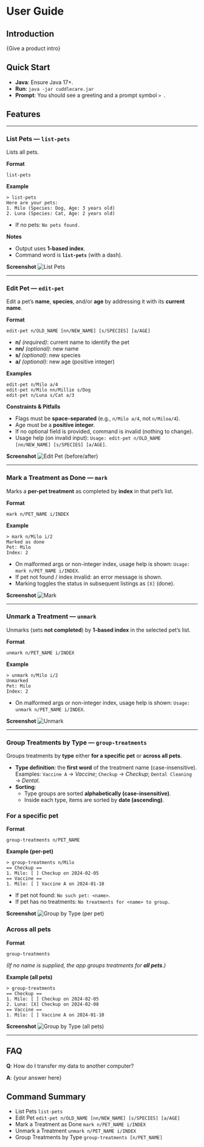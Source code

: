 # User Guide

## Introduction

{Give a product intro}

## Quick Start

- **Java**: Ensure Java 17+.
- **Run**: `java -jar cuddlecare.jar`
- **Prompt**: You should see a greeting and a prompt symbol `> `.

## Features 

---

### List Pets — `list-pets`
Lists all pets.

**Format**
```
list-pets
```

**Example**
```
> list-pets
Here are your pets:
1. Milo (Species: Dog, Age: 3 years old)
2. Luna (Species: Cat, Age: 2 years old)
```
- If no pets: `No pets found.`

**Notes**
- Output uses **1-based index**.
- Command word is **`list-pets`** (with a dash).

**Screenshot**
![List Pets](./docs/diagrams/ug-list-pets.png)

---

### Edit Pet — `edit-pet`
Edit a pet’s **name**, **species**, and/or **age** by addressing it with its **current name**.

**Format**
```
edit-pet n/OLD_NAME [nn/NEW_NAME] [s/SPECIES] [a/AGE]
```
- **n/** *(required)*: current name to identify the pet
- **nn/** *(optional)*: new name
- **s/** *(optional)*: new species
- **a/** *(optional)*: new age (positive integer)

**Examples**
```
edit-pet n/Milo a/4
edit-pet n/Milo nn/Millie s/Dog
edit-pet n/Luna s/Cat a/3
```
**Constraints & Pitfalls**
- Flags must be **space-separated** (e.g., `n/Milo a/4`, not `n/Miloa/4`).
- Age must be a **positive integer**.
- If no optional field is provided, command is invalid (nothing to change).
- Usage help (on invalid input): `Usage: edit-pet n/OLD_NAME [nn/NEW_NAME] [s/SPECIES] [a/AGE]`.

**Screenshot**
![Edit Pet (before/after)](./docs/diagrams/ug-edit-pet-before-after.png)

---

### Mark a Treatment as Done — `mark`
Marks a **per-pet treatment** as completed by **index** in that pet’s list.

**Format**
```
mark n/PET_NAME i/INDEX
```

**Example**
```
> mark n/Milo i/2
Marked as done
Pet: Milo
Index: 2
```
- On malformed args or non-integer index, usage help is shown: `Usage: mark n/PET_NAME i/INDEX`.
- If pet not found / index invalid: an error message is shown.
- Marking toggles the status in subsequent listings as `[X]` (done).

**Screenshot**
![Mark](./docs/diagrams/ug-mark.png)

---

### Unmark a Treatment — `unmark`
Unmarks (sets **not completed**) by **1-based index** in the selected pet’s list.

**Format**
```
unmark n/PET_NAME i/INDEX
```

**Example**
```
> unmark n/Milo i/2
Unmarked
Pet: Milo
Index: 2
```
- On malformed args or non-integer index, usage help is shown: `Usage: unmark n/PET_NAME i/INDEX`.

**Screenshot**
![Unmark](./docs/diagrams/ug-unmark.png)

---

### Group Treatments by Type — `group-treatments`
Groups treatments by **type** either **for a specific pet** or **across all pets**.

- **Type definition**: the **first word** of the treatment name (case-insensitive).  
  Examples: `Vaccine A` → *Vaccine*; `Checkup` → *Checkup*; `Dental Cleaning` → *Dental*.
- **Sorting**:
    - Type groups are sorted **alphabetically (case-insensitive)**.
    - Inside each type, items are sorted by **date (ascending)**.

### For a specific pet
**Format**
```
group-treatments n/PET_NAME
```

**Example (per-pet)**
```
> group-treatments n/Milo
== Checkup ==
1. Milo: [ ] Checkup on 2024-02-05
== Vaccine ==
1. Milo: [ ] Vaccine A on 2024-01-10
```
- If pet not found: `No such pet: <name>`.
- If pet has no treatments: `No treatments for <name> to group.`

**Screenshot**
![Group by Type (per pet)](./docs/diagrams/ug-group-by-type-pet.png)

### Across all pets
**Format**
```
group-treatments
```
*(If no name is supplied, the app groups treatments for **all pets**.)*

**Example (all pets)**
```
> group-treatments
== Checkup ==
1. Milo: [ ] Checkup on 2024-02-05
2. Luna: [X] Checkup on 2024-02-08
== Vaccine ==
1. Milo: [ ] Vaccine A on 2024-01-10
```

**Screenshot**
![Group by Type (all pets)](./docs/diagrams/ug-group-by-type-all.png)

---



## FAQ

**Q**: How do I transfer my data to another computer? 

**A**: {your answer here}

## Command Summary

* List Pets `list-pets`
* Edit Pet `edit-pet n/OLD_NAME [nn/NEW_NAME] [s/SPECIES] [a/AGE]`
* Mark a Treatment as Done `mark n/PET_NAME i/INDEX`
* Unmark a Treatment `unmark n/PET_NAME i/INDEX`
* Group Treatments by Type `group-treatments [n/PET_NAME]`
